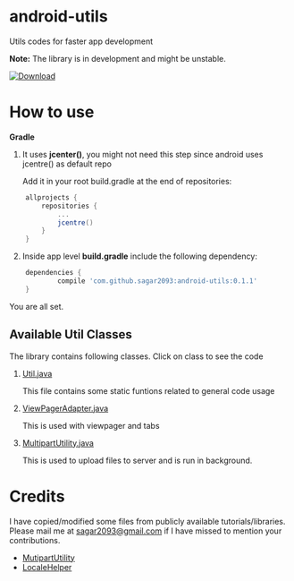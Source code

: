 # android-utils
Utils codes for faster app development

**Note:** The library is in development and might be unstable.

[ ![Download](https://api.bintray.com/packages/sagar2093/androidlibrary/android-utils/images/download.svg) ](https://bintray.com/sagar2093/androidlibrary/android-utils/_latestVersion)

# How to use

**Gradle**

1. It uses **jcenter()**, you might not need this step since android uses jcentre() as default repo

   Add it in your root build.gradle at the end of repositories:
```gradle
	allprojects {
		repositories {
			...
			jcentre()
		}
	}
```

2. Inside app level **build.gradle** include the following dependency:
```gradle
	dependencies {
	        compile 'com.github.sagar2093:android-utils:0.1.1'
	}
```

You are all set.

## Available Util Classes
The library contains following classes. Click on class to see the code 
1. [Util.java](https://github.com/sagar2093/android-utils/blob/master/android-utils/src/main/java/com/github/sagar2093/androidutils/Util.java)

   This file contains some static funtions related to general code usage
2. [ViewPagerAdapter.java](https://github.com/sagar2093/android-utils/blob/master/android-utils/src/main/java/com/github/sagar2093/androidutils/adapter/ViewPagerAdapter.java)

   This is used with viewpager and tabs
3. [MultipartUtility.java](https://github.com/sagar2093/android-utils/blob/master/android-utils/src/main/java/com/github/sagar2093/androidutils/network/MultipartUtility.java)

   This is used to upload files to server and is run in background.

# Credits
I have copied/modified some files from publicly available tutorials/libraries. Please mail me at sagar2093@gmail.com if I have missed to mention your contributions.

* [MutipartUtility](http://www.codejava.net/java-se/networking/upload-files-by-sending-multipart-request-programmatically)
* [LocaleHelper](https://gunhansancar.com/change-language-programmatically-in-android/)
